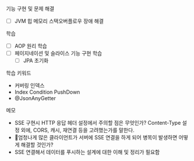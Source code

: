 기능 구현 및 문제 해결
- [ ] JVM 힙 메모리 스택오버플로우 장애 해결


학습
- [ ] AOP 원리 학습
- [ ] 페이지네이션 및 슬라이스 기능 구현 학습
	- [ ] JPA 초기화

학습 키워드
- 커버링 인덱스
- Index Condition PushDown
- @JsonAnyGetter

메모
- SSE 구현시 HTTP 응답 헤더 설정에서 주의할 점은 무엇인가? Content-Type 설정 외에, CORS, 캐시, 재연결 등을 고려했는가를 말한다.
- 엄청나게 많은 클라이언트가 서버에 SSE 연결을 하게 되어 병목이 발생하면 어떻게 해결할 것인가?
- SSE 연결해서 데이터를 푸시하는 설계에 대한 이해 및 정리가 필요함